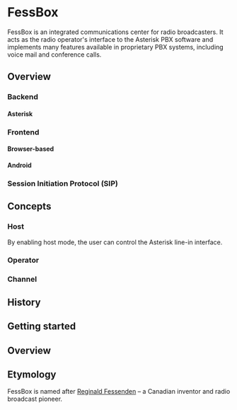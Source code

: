 # FessBox

FessBox is an integrated communications center for radio broadcasters. It acts as the radio operator's interface to the Asterisk PBX software and implements many features available in proprietary PBX systems, including voice mail and conference calls.

## Overview

### Backend

#### Asterisk

### Frontend

#### Browser-based

#### Android

### Session Initiation Protocol (SIP)

## Concepts

### Host

By enabling host mode, the user can control the Asterisk line-in interface.

### Operator

### Channel

## History

## Getting started

## Overview

## Etymology

FessBox is named after [Reginald Fessenden](https://en.wikipedia.org/wiki/Reginald_Fessenden) &ndash; a Canadian inventor and radio broadcast pioneer.
